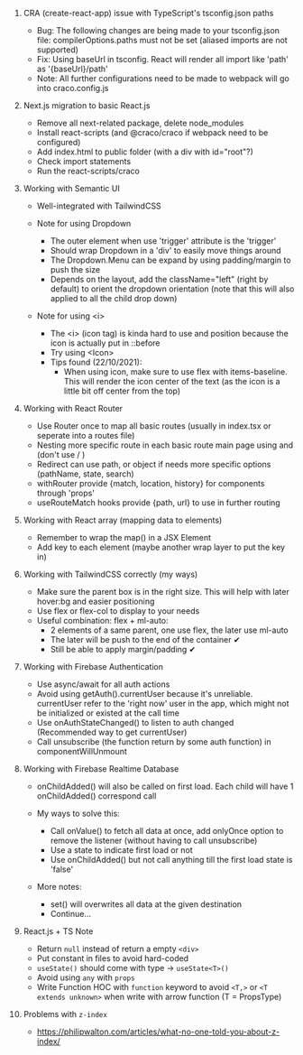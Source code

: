 1. CRA (create-react-app) issue with TypeScript's tsconfig.json paths

    - Bug: The following changes are being made to your tsconfig.json file: compilerOptions.paths must not be set (aliased imports are not supported)
    - Fix: Using baseUrl in tsconfig. React will render all import like 'path' as '{baseUrl}/path'
    - Note: All further configurations need to be made to webpack will go into craco.config.js

2. Next.js migration to basic React.js

    - Remove all next-related package, delete node_modules
    - Install react-scripts (and @craco/craco if webpack need to be configured)
    - Add index.html to public folder (with a div with id="root"?)
    - Check import statements
    - Run the react-scripts/craco

3. Working with Semantic UI

    - Well-integrated with TailwindCSS

    - Note for using Dropdown

        - The outer element when use 'trigger' attribute is the 'trigger'
        - Should wrap Dropdown in a 'div' to easily move things around
        - The Dropdown.Menu can be expand by using padding/margin to push the size
        - Depends on the layout, add the className="left" (right by default) to orient the dropdown orientation (note that this will also applied to all the child drop down)

    - Note for using \<i\>
        - The \<i\> (icon tag) is kinda hard to use and position because the icon is actually put in ::before
        - Try using \<Icon\>
        - Tips found (22/10/2021):
            - When using icon, make sure to use flex with items-baseline. This will render the icon center of the text (as the icon is a little bit off center from the top)

4. Working with React Router

    - Use Router once to map all basic routes (usually in index.tsx or seperate into a routes file)
    - Nesting more specific route in each basic route main page using <Switch> and <Route> (don't use <Router> / <BrowserRouter>)
    - Redirect can use path, or object if needs more specific options (pathName, state, search)
    - withRouter provide {match, location, history} for components through 'props'
    - useRouteMatch hooks provide {path, url} to use in further routing

5. Working with React array (mapping data to elements)

    - Remember to wrap the map() in a JSX Element
    - Add key to each element (maybe another wrap layer to put the key in)

6. Working with TailwindCSS correctly (my ways)

    - Make sure the parent box is in the right size. This will help with later hover:bg and easier positioning
    - Use flex or flex-col to display to your needs
    - Useful combination: flex + ml-auto:
        - 2 elements of a same parent, one use flex, the later use ml-auto
        - The later will be push to the end of the container ✔
        - Still be able to apply margin/padding ✔

7. Working with Firebase Authentication

    - Use async/await for all auth actions
    - Avoid using getAuth().currentUser because it's unreliable. currentUser refer to the 'right now' user in the app, which might not be initialized or existed at the call time
    - Use onAuthStateChanged() to listen to auth changed (Recommended way to get currentUser)
    - Call unsubscribe (the function return by some auth function) in componentWillUnmount

8. Working with Firebase Realtime Database

    - onChildAdded() will also be called on first load. Each child will have 1 onChildAdded() correspond call
    - My ways to solve this:

        - Call onValue() to fetch all data at once, add onlyOnce option to remove the listener (without having to call unsubscribe)
        - Use a state to indicate first load or not
        - Use onChildAdded() but not call anything till the first load state is 'false'

    - More notes:
        - set() will overwrites all data at the given destination
        - Continue...

9. React.js + TS Note

    - Return `null` instead of return a empty `<div>`
    - Put constant in files to avoid hard-coded
    - `useState()` should come with type -> `useState<T>()`
    - Avoid using `any` with `props`
    - Write Function HOC with `function` keyword to avoid `<T,>` or `<T extends unknown>` when write with arrow function (T = PropsType)

10. Problems with `z-index`
    - https://philipwalton.com/articles/what-no-one-told-you-about-z-index/
